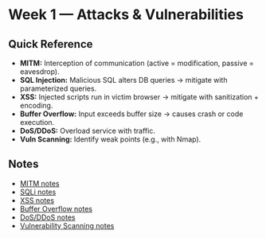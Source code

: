 # Week 1 — Attacks & Vulnerabilities

## Quick Reference
- **MITM:** Interception of communication (active = modification, passive = eavesdrop).  
- **SQL Injection:** Malicious SQL alters DB queries → mitigate with parameterized queries.  
- **XSS:** Injected scripts run in victim browser → mitigate with sanitization + encoding.  
- **Buffer Overflow:** Input exceeds buffer size → causes crash or code execution.  
- **DoS/DDoS:** Overload service with traffic.  
- **Vuln Scanning:** Identify weak points (e.g., with Nmap).  

## Notes
- [MITM notes](MITM.md)  
- [SQLi notes](SQLi.md)  
- [XSS notes](XSS.md)  
- [Buffer Overflow notes](BufferOverflow.md)  
- [DoS/DDoS notes](Dos_DDoS.md)  
- [Vulnerability Scanning notes](VulnScan.md)
